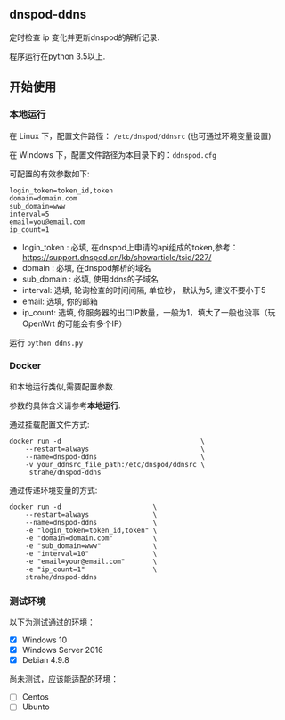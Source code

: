 ## dnspod-ddns

定时检查 ip 变化并更新dnspod的解析记录.

程序运行在python 3.5以上.

## 开始使用

### 本地运行

在 Linux 下，配置文件路径： `/etc/dnspod/ddnsrc` (也可通过环境变量设置)

在 Windows 下，配置文件路径为本目录下的：`ddnspod.cfg`

可配置的有效参数如下:
```
login_token=token_id,token
domain=domain.com
sub_domain=www
interval=5
email=you@email.com
ip_count=1
```

* login_token : 必填, 在dnspod上申请的api组成的token,参考：https://support.dnspod.cn/kb/showarticle/tsid/227/
* domain : 必填, 在dnspod解析的域名
* sub_domain : 必填, 使用ddns的子域名
* interval: 选填, 轮询检查的时间间隔, 单位秒， 默认为5, 建议不要小于5
* email: 选填, 你的邮箱
* ip_count: 选填, 你服务器的出口IP数量，一般为1，填大了一般也没事（玩 OpenWrt 的可能会有多个IP）

运行 `python ddns.py`

### Docker

和本地运行类似,需要配置参数.

参数的具体含义请参考**本地运行**.

通过挂载配置文件方式:

```
docker run -d                                   \
    --restart=always                            \
    --name=dnspod-ddns                          \
    -v your_ddnsrc_file_path:/etc/dnspod/ddnsrc \
     strahe/dnspod-ddns
 ```

通过传递环境变量的方式:

```
docker run -d                       \
    --restart=always                \
    --name=dnspod-ddns              \
    -e "login_token=token_id,token" \
    -e "domain=domain.com"          \
    -e "sub_domain=www"             \
    -e "interval=10"                \
    -e "email=your@email.com"       \
    -e "ip_count=1"                 \
    strahe/dnspod-ddns
```

### 测试环境

以下为测试通过的环境：
- [x] Windows 10
- [x] Windows Server 2016
- [x] Debian 4.9.8

尚未测试，应该能适配的环境：
- [ ] Centos
- [ ] Ubunto